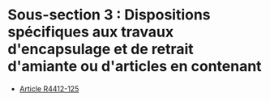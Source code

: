 # Sous-section 3 : Dispositions spécifiques aux travaux d'encapsulage et de retrait d'amiante ou d'articles en contenant

* [Article R4412-125](./LEGIARTI000025818931.md)
